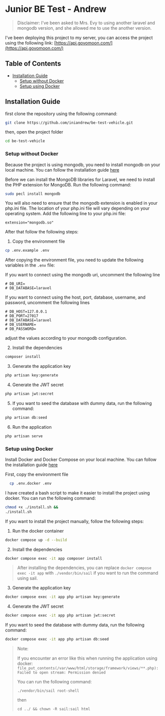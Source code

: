 # Junior BE Test - Andrew

> Disclaimer: I've been asked to Mrs. Evy to using another laravel and mongodb version, and she allowed me to use the another version.

I've been deploying this project to my server, you can access the project using the following link: [https://api.govomoon.com/](https://api.govomoon.com/)

## Table of Contents

- [Installation Guide](#installation-guide)
  - [Setup without Docker](#setup-without-docker)
  - [Setup using Docker](#setup-using-docker)


## Installation Guide

first clone the repository using the following command:
```bash
git clone https://github.com/iniandrew/be-test-vehicle.git
```

then, open the project folder
```bash
cd be-test-vehicle
```

### Setup without Docker

Because the project is using mongodb, you need to install mongodb on your local machine. You can follow the installation guide [here](https://docs.mongodb.com/manual/installation/)

Before we can install the MongoDB libraries for Laravel, we need to install the PHP extension for MongoDB. Run the following command:

```bash
sudo pecl install mongodb
```

You will also need to ensure that the mongodb extension is enabled in your php.ini file. The location of your php.ini file will vary depending on your operating system. Add the following line to your php.ini file:

`extension="mongodb.so"`

After that follow the following steps:

1. Copy the environment file
```bash
cp .env.example .env
```

After copying the environment file, you need to update the following variables in the `.env` file:

If you want to connect using the mongodb uri, uncomment the following line
```
# DB_URI=
# DB_DATABASE=laravel
```

If you want to connect using the host, port, database, username, and password, uncomment the following lines
```
# DB_HOST=127.0.0.1
# DB_PORT=27017
# DB_DATABASE=laravel
# DB_USERNAME=
# DB_PASSWORD=
```

adjust the values according to your mongodb configuration.

2. Install the dependencies
```bash
composer install
```

3. Generate the application key
```bash
php artisan key:generate
```

4. Generate the JWT secret
```bash
php artisan jwt:secret
```

5. If you want to seed the database with dummy data, run the following command:
```bash
php artisan db:seed
```

6. Run the application
```bash
php artisan serve
```


### Setup using Docker

Install Docker and Docker Compose on your local machine. You can follow the installation guide [here](https://docs.docker.com/get-docker/)

First, copy the environment file
```bash
  cp .env.docker .env
```

I have created a bash script to make it easier to install the project using docker. You can run the following command:
```bash
chmod +x ./install.sh &&
./install.sh
```

If you want to install the project manually, follow the following steps:

1. Run the docker container
```bash
docker compose up -d --build
```

2. Install the dependencies
```bash
docker compose exec -it app composer install
```

> After installing the dependencies, you can replace `docker compose exec -it app` with `./vendor/bin/sail` if you want to run the command using sail.

3. Generate the application key
```bash
docker compose exec -it app php artisan key:generate
```

4. Generate the JWT secret
```bash
docker compose exec -it app php artisan jwt:secret
```

If you want to seed the database with dummy data, run the following command:
```bash
docker compose exec -it app php artisan db:seed
```

> Note:
> 
> If you encounter an error like this when running the application using docker:
> `file_put_contents(/var/www/html/storage/framework/views/**.php): Failed to open stream: Permission denied`
> 
> You can run the following command:
> ```
> ./vendor/bin/sail root-shell
> ```
> then
> ```
> cd ../ && chown -R sail:sail html
> ```
